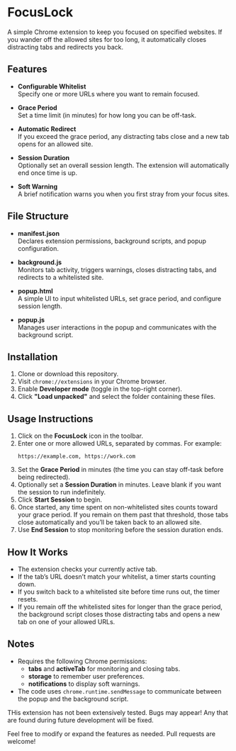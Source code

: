 # FocusLock

A simple Chrome extension to keep you focused on specified websites. If you wander off the allowed sites for too long, it automatically closes distracting tabs and redirects you back.

## Features

- **Configurable Whitelist**  
  Specify one or more URLs where you want to remain focused.

- **Grace Period**  
  Set a time limit (in minutes) for how long you can be off-task.

- **Automatic Redirect**  
  If you exceed the grace period, any distracting tabs close and a new tab opens for an allowed site.

- **Session Duration**  
  Optionally set an overall session length. The extension will automatically end once time is up.

- **Soft Warning**  
  A brief notification warns you when you first stray from your focus sites.

## File Structure

- **manifest.json**  
  Declares extension permissions, background scripts, and popup configuration.

- **background.js**  
  Monitors tab activity, triggers warnings, closes distracting tabs, and redirects to a whitelisted site.

- **popup.html**  
  A simple UI to input whitelisted URLs, set grace period, and configure session length.

- **popup.js**  
  Manages user interactions in the popup and communicates with the background script.

## Installation

1. Clone or download this repository.
2. Visit `chrome://extensions` in your Chrome browser.
3. Enable **Developer mode** (toggle in the top-right corner).
4. Click **"Load unpacked"** and select the folder containing these files.

## Usage Instructions

1. Click on the **FocusLock** icon in the toolbar.
2. Enter one or more allowed URLs, separated by commas. For example:
   ```
   https://example.com, https://work.com
   ```
3. Set the **Grace Period** in minutes (the time you can stay off-task before being redirected).
4. Optionally set a **Session Duration** in minutes. Leave blank if you want the session to run indefinitely.
5. Click **Start Session** to begin.
6. Once started, any time spent on non-whitelisted sites counts toward your grace period. If you remain on them past that threshold, those tabs close automatically and you’ll be taken back to an allowed site.
7. Use **End Session** to stop monitoring before the session duration ends.

## How It Works

- The extension checks your currently active tab.  
- If the tab’s URL doesn’t match your whitelist, a timer starts counting down.  
- If you switch back to a whitelisted site before time runs out, the timer resets.  
- If you remain off the whitelisted sites for longer than the grace period, the background script closes those distracting tabs and opens a new tab on one of your allowed URLs.

## Notes

- Requires the following Chrome permissions:
  - **tabs** and **activeTab** for monitoring and closing tabs.
  - **storage** to remember user preferences.
  - **notifications** to display soft warnings.
- The code uses `chrome.runtime.sendMessage` to communicate between the popup and the background script.

THis extension has not been extensively tested. Bugs may appear! Any that are found during future development will be fixed.

Feel free to modify or expand the features as needed. Pull requests are welcome!
